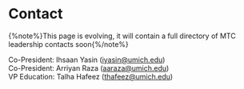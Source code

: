 # Contact

{%note%}This page is evolving, it will contain a full directory of MTC leadership contacts soon{%/note%}

Co-President: Ihsaan Yasin (iyasin@umich.edu)  
Co-President: Arriyan Raza (aaraza@umich.edu)  
VP Education: Talha Hafeez (thafeez@umich.edu)
